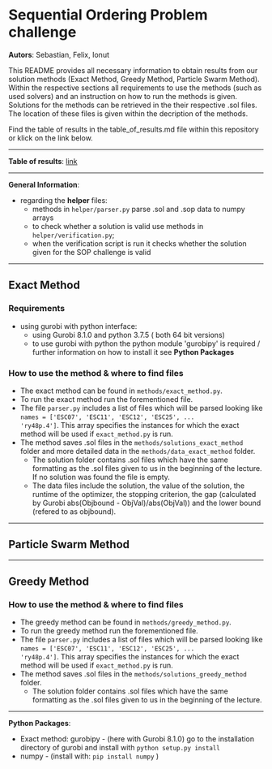 # Sequential Ordering Problem challenge


**Autors**: Sebastian, Felix, Ionut

This README provides all necessary information to obtain results from our solution methods (Exact Method, Greedy Method, Particle Swarm Method). Within the respective sections all requirements to use the methods (such as used solvers) and an instruction on how to run the methods is given. Solutions for the methods can be retrieved in the their respective .sol files. The location of these files is given within the decription of the methods.

Find the table of results in the table_of_results.md file within this repository or klick on the link below.

------------------------------------------

**Table of results**: [link](table_of_results.md)

------------------------------------------

**General Information**:

* regarding the **helper** files:
  * methods in `helper/parser.py` parse .sol and .sop data to numpy arrays
  * to check whether a solution is valid use methods in `helper/verification.py`;
  * when the verification script is run it checks whether the solution given for the SOP challenge is valid
  


------------------------------------------

## Exact Method

### Requirements

* using gurobi with python interface:
  * using Gurobi 8.1.0 and python 3.7.5 ( both 64 bit versions)
  * to use gurobi with python the python module 'gurobipy' is required / further information on how to install it see **Python Packages**
  
### How to use the method & where to find files

* The exact method can be found in `methods/exact_method.py`.
* To run the exact method run the forementioned file.
* The file `parser.py` includes a list of files which will be parsed looking like `names = ['ESC07', 'ESC11', 'ESC12', 'ESC25', ...              'ry48p.4']`. This array specifies the instances for which the exact method will be used if `exact_method.py` is run. 
* The method saves .sol files in the `methods/solutions_exact_method` folder and more detailed data in the `methods/data_exact_method` folder.
  * The solution folder contains .sol files which have the same formatting as the .sol files given to us in the beginning of the lecture. If no solution was found the file is empty.
  * The data files include the solution, the value of the solution, the runtime of the optimizer, the stopping criterion, the gap (calculated by Gurobi abs(Objbound - ObjVal)/abs(ObjVal)) and the lower bound (refered to as objbound).
 
------------------------------------------

## Particle Swarm Method
 
------------------------------------------

## Greedy Method

### How to use the method & where to find files

* The greedy method can be found in `methods/greedy_method.py`.
* To run the greedy method run the forementioned file.
* The file `parser.py` includes a list of files which will be parsed looking like `names = ['ESC07', 'ESC11', 'ESC12', 'ESC25', ...              'ry48p.4']`. This array specifies the instances for which the exact method will be used if `exact_method.py` is run. 
* The method saves .sol files in the `methods/solutions_greedy_method` folder.
  * The solution folder contains .sol files which have the same formatting as the .sol files given to us in the beginning of the lecture.

------------------------------------------

**Python Packages**:

* Exact method: gurobipy - (here with Gurobi 8.1.0) go to the installation directory of gurobi and install with `python setup.py install`
* numpy - (install with: `pip install numpy` )
